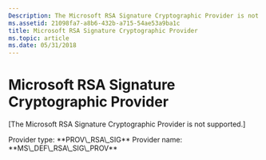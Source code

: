 ```yaml
---
Description: The Microsoft RSA Signature Cryptographic Provider is not supported.
ms.assetid: 21098fa7-a8b6-432b-a715-54ae53a9ba1c
title: Microsoft RSA Signature Cryptographic Provider
ms.topic: article
ms.date: 05/31/2018
---
```


# Microsoft RSA Signature Cryptographic Provider

\[The Microsoft RSA Signature Cryptographic Provider is not supported.\]

<dl> Provider type: **PROV\_RSA\_SIG**  
Provider name: **MS\_DEF\_RSA\_SIG\_PROV**  
</dl>

 

 



